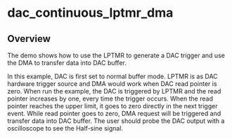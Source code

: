 # dac_continuous_lptmr_dma

## Overview

The demo shows how to use the LPTMR to generate a DAC trigger and use the DMA to transfer data into DAC buffer.

In this example, DAC is first set to normal buffer mode. LPTMR is as DAC hardware trigger source and DMA would work 
when DAC read pointer is zero. When run the example, the DAC is triggered by LPTMR and the read pointer increases by one,
every time the trigger occurs. When the read pointer reaches the upper limit, it goes to zero directly in the next trigger event.
While read pointer goes to zero, DMA request will be triggered and transfer data into DAC buffer. The user should probe
the DAC output with a oscilloscope to see the Half-sine signal.